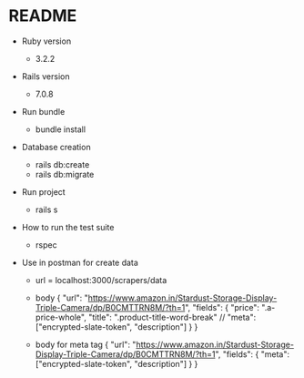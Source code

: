 # README

* Ruby version
  - 3.2.2

* Rails version
  - 7.0.8

* Run bundle
  - bundle install

* Database creation
  - rails db:create
  - rails db:migrate

* Run project
  - rails s

* How to run the test suite
  - rspec

* Use in postman for create data
  - url = localhost:3000/scrapers/data
  - body
        {
          "url": "https://www.amazon.in/Stardust-Storage-Display-Triple-Camera/dp/B0CMTTRN8M/?th=1",
          "fields": {
              "price": ".a-price-whole",
              "title": ".product-title-word-break"
              // "meta": ["encrypted-slate-token", "description"]
          }
        }

  - body for meta tag
        {
          "url": "https://www.amazon.in/Stardust-Storage-Display-Triple-Camera/dp/B0CMTTRN8M/?th=1",
          "fields": {
              "meta": ["encrypted-slate-token", "description"]
          }
        }